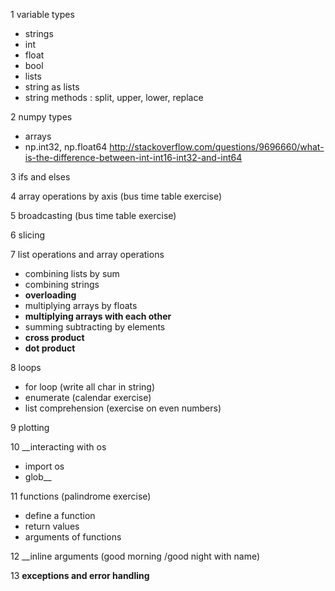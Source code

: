 1 variable types
  - strings
  - int
  - float
  - bool
  - lists
  - string as lists
  - string methods : split, upper, lower, replace

2 numpy types
  - arrays
  - np.int32, np.float64 http://stackoverflow.com/questions/9696660/what-is-the-difference-between-int-int16-int32-and-int64

3 ifs and elses

4 array operations by axis (bus time table exercise)

5 broadcasting (bus time table exercise)

6 slicing

7 list operations and array operations
 - combining lists by sum
 - combining strings
 - __overloading__
 - multiplying arrays by floats
 - __multiplying arrays with each other__
 - summing subtracting by elements
 - __cross product__
 - __dot product__
 
8 loops
 - for loop (write all char in string)
 - enumerate (calendar exercise)
 - list comprehension (exercise on even numbers)

9 plotting

10 __interacting with os
 - import os
 - glob__
 
11 functions (palindrome exercise)
 - define a function
 - return values
 - arguments of functions 
 
12 __inline arguments
 (good morning /good night with name)
 
13 __exceptions and error handling__
